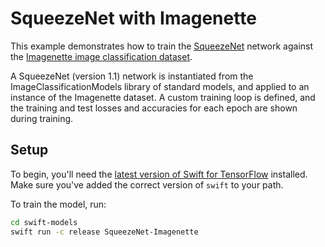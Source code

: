 # SqueezeNet with Imagenette

This example demonstrates how to train the [SqueezeNet](https://arxiv.org/pdf/1602.07360.pdf) network against the [Imagenette image classification dataset](https://github.com/fastai/imagenette).

A SqueezeNet (version 1.1) network is instantiated from the ImageClassificationModels library of standard models, and applied to an instance of the Imagenette dataset. A custom training loop is defined, and the training and test losses and accuracies for each epoch are shown during training.

## Setup

To begin, you'll need the [latest version of Swift for
TensorFlow](https://github.com/tensorflow/swift/blob/master/Installation.md)
installed. Make sure you've added the correct version of `swift` to your path.

To train the model, run:

```sh
cd swift-models
swift run -c release SqueezeNet-Imagenette
```
